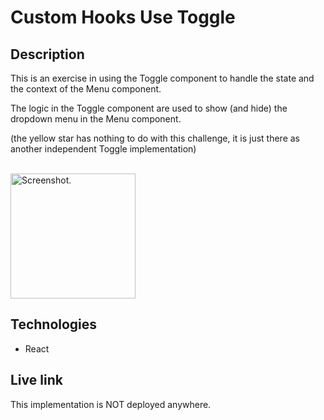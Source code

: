 # Custom Hooks Use Toggle

## Description
This is an exercise in using the Toggle component to handle the state and the context of the Menu component.

The logic in the Toggle component are used to show (and hide) the dropdown menu in the Menu component.

(the yellow star has nothing to do with this challenge, it is just there as another independent Toggle implementation)
  
<br/>
<img src="toggle-with-menu.png" alt="Screenshot." width="200px"/>

## Technologies
- React

## Live link
This implementation is NOT deployed anywhere. 

